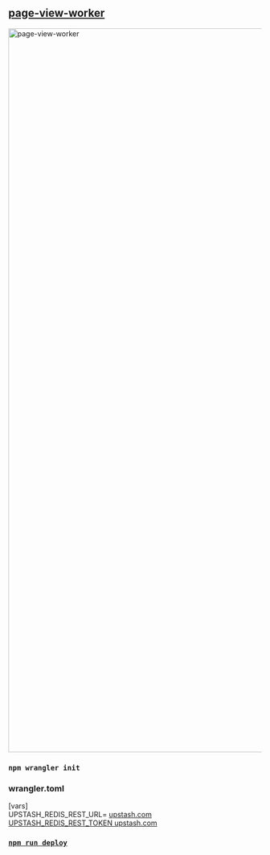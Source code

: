 ## <a href="https://count.jessejesse.workers.dev">page-view-worker</a>
<img width="1440" alt="page-view-worker" src="https://github.com/sudo-self/page-view-worker/assets/119916323/f740e2ad-5bb2-40ec-aa1a-c45f2309d32f"><br>
### <code>npm wrangler init</code><br>
### wrangler.toml<br>
[vars]<br>
UPSTASH_REDIS_REST_URL=&nbsp;<a href="https://upstash.com">upstash.com<br>
UPSTASH_REDIS_REST_TOKEN&nbsp;<a href="https://upstash.com">upstash.com<br>
### <code>npm run deploy</code><br>

